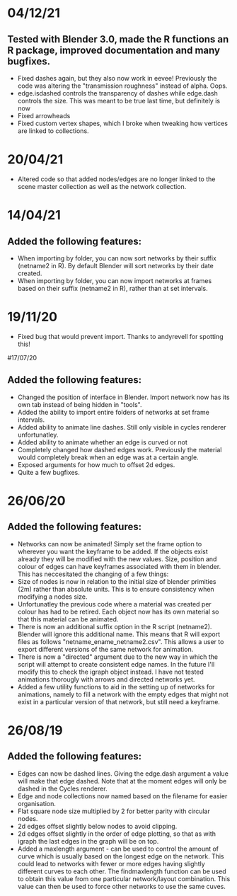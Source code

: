 # 04/12/21 
## Tested with Blender 3.0, made the R functions an R package, improved documentation and many bugfixes.
- Fixed dashes again, but they also now work in eevee! Previously the code was altering the "transmission roughness" instead of alpha. Oops.
- edge.isdashed controls the transparency of dashes while edge.dash controls the size. This was meant to be true last time, but definitely is now
- Fixed arrowheads
- Fixed custom vertex shapes, which I broke when tweaking how vertices are linked to collections.

# 20/04/21 
- Altered code so that added nodes/edges are no longer linked to the scene master collection as well as the network collection.

# 14/04/21 
## Added the following features:
- When importing by folder, you can now sort networks by their suffix (netname2 in R). By default Blender will sort networks by their date created.
- When importing by folder, you can now import networks at frames based on their suffix (netname2 in R), rather than at set intervals.

# 19/11/20
- Fixed bug that would prevent import. Thanks to andyrevell for spotting this!

#17/07/20
## Added the following features:
- Changed the position of interface in Blender. Import network now has its own tab instead of being hidden in "tools".
- Added the ability to import entire folders of networks at set frame intervals.
- Added ability to animate line dashes. Still only visible in cycles renderer unfortunatley.
- Added ability to animate whether an edge is curved or not
- Completely changed how dashed edges work. Previously the material would completely break when an edge was at a certain angle.
- Exposed arguments for how much to offset 2d edges.
- Quite a few bugfixes.

# 26/06/20 
## Added the following features:

- Networks can now be animated! Simply set the frame option to wherever you want the keyframe to be added. If the objects exist already they will be modified with the new values. Size, position and colour of edges can have keyframes associated with them in blender. This has neccesitated the changing of a few things:
- Size of nodes is now in relation to the initial size of blender primities (2m) rather than absolute units. This is to ensure consistency when modifying a nodes size.
- Unfortunatley the previous code where a material was created per colour has had to be retired. Each object now has its own material so that this material can be animated.
- There is now an additional suffix option in the R script (netname2). Blender will ignore this additional name. This means that R will export files as follows "netname_ename_netname2.csv". This allows a user to export different versions of the same network for animation.
- There is now a "directed" argument due to the new way in which the script will attempt to create consistent edge names. In the future I'll modify this to check the igraph object instead. I have not tested animations thorougly with arrows and directed networks yet.
- Added a few utility functions to aid in the setting up of networks for animations, namely to fill a network with the empty edges that might not exist in a particular version of that network, but still need a keyframe.

# 26/08/19 
## Added the following features:

- Edges can now be dashed lines. Giving the edge.dash argument a value will make that edge dashed. Note that at the moment edges will only be dashed in the Cycles renderer.
- Edge and node collections now named based on the filename for easier organisation.
- Flat square node size multiplied by 2 for better parity with circular nodes.
- 2d edges offset slightly below nodes to avoid clipping.
- 2d edges offset slightly in the order of edge plotting, so that as with igraph the last edges in the graph will be on top.
- Added a maxlength argument - can be used to control the amount of curve which is usually based on the longest edge on the network. This could lead to networks with fewer or more edges having slightly different curves to each other. The findmaxlength function can be used to obtain this value from one particular network/layout combination. This value can then be used to force other networks to use the same cuves.
